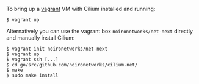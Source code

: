 To bring up a [vagrant](https://www.vagrantup.com/) VM with Cilium
installed and running:

```
$ vagrant up
```

Alternatively you can use the vagrant box `noironetworks/net-next` directly and
manually install Cilium:

  ```
  $ vagrant init noironetworks/net-next
  $ vagrant up
  $ vagrant ssh [...]
  $ cd go/src/github.com/noironetworks/cilium-net/
  $ make
  $ sudo make install
  ```
